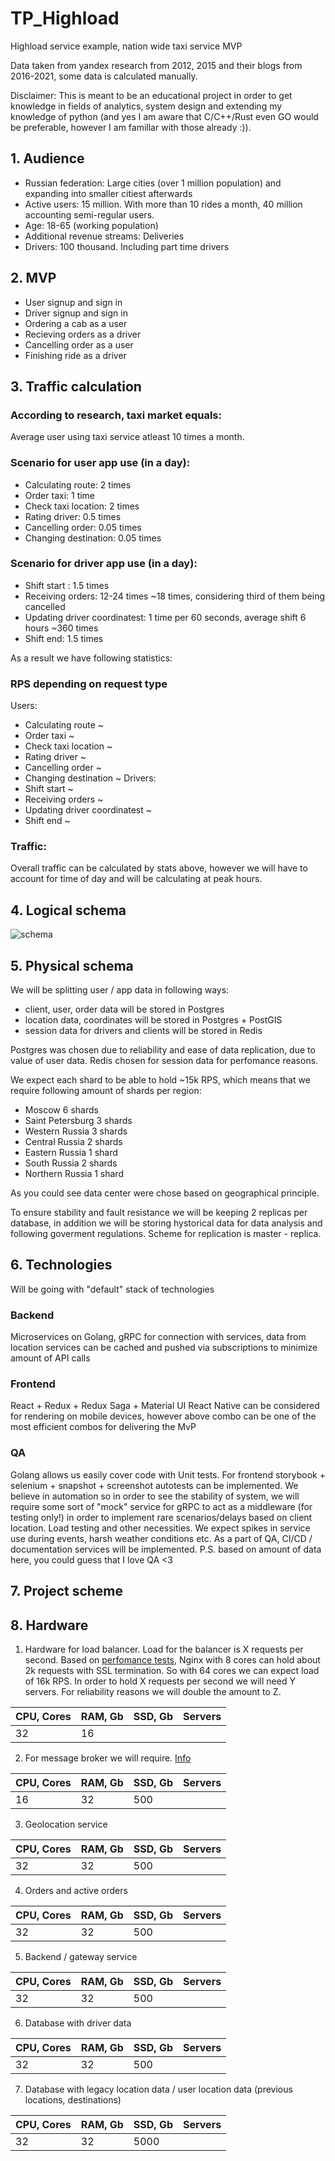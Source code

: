 # TP_Highload
Highload service example, nation wide taxi service MVP

Data taken from yandex research from 2012, 2015 and their blogs from 2016-2021, some data is calculated manually.

Disclaimer: This is meant to be an educational project in order to get knowledge in fields of analytics, system design and extending my knowledge of python (and yes I am aware that C/C++/Rust even GO would be preferable, however I am famillar with those already :)).

## 1. Audience

- Russian federation: Large cities (over 1 million population) and expanding into smaller citiest afterwards
- Active users: 15 million. With more than 10 rides a month, 40 million accounting semi-regular users.
- Age: 18-65 (working population)
- Additional revenue streams: Deliveries
- Drivers: 100 thousand. Including part time drivers

## 2. MVP

- User signup and sign in
- Driver signup and sign in
- Ordering a cab as a user
- Recieving orders as a driver
- Cancelling order as a user
- Finishing ride as a driver

## 3. Traffic calculation

### According to research, taxi market equals:

Average user using taxi service atleast 10 times a month.
### Scenario for user app use (in a day):
* Calculating route: 2 times
* Order taxi: 1 time
* Check taxi location: 2 times
* Rating driver: 0.5 times
* Cancelling order: 0.05 times
* Changing destination: 0.05 times

### Scenario for driver app use (in a day):
* Shift start : 1.5 times
* Receiving orders: 12-24 times ~18 times, considering third of them being cancelled
* Updating driver coordinatest: 1 time per 60 seconds, average shift 6 hours ~360 times
* Shift end: 1.5 times

As a result we have following statistics:

### RPS depending on request type
Users:
* Calculating route ~ 
* Order taxi ~ 
* Check taxi location ~ 
* Rating driver ~ 
* Cancelling order ~ 
* Changing destination ~ 
Drivers:
* Shift start ~ 
* Receiving orders ~ 
* Updating driver coordinatest ~ 
* Shift end ~ 

### Traffic:
Overall traffic can be calculated by stats above, however we will have to account for time of day and will be calculating at peak hours.

## 4. Logical schema
![schema](https://i.imgur.com/wPecXKn.png)

## 5. Physical schema

We will be splitting user / app data in following ways:
- client, user, order data will be stored in Postgres
- location data, coordinates will be stored in Postgres + PostGIS
- session data for drivers and clients will be stored in Redis

Postgres was chosen due to reliability and ease of data replication, due to value of user data. Redis chosen for session data for perfomance reasons.

We expect each shard to be able to hold ~15k RPS, which means that we require following amount of shards per region:
- Moscow 6 shards
- Saint Petersburg 3 shards
- Western Russia 3 shards
- Central Russia 2 shards
- Eastern Russia 1 shard
- South Russia 2 shards
- Northern Russia 1 shard

As you could see data center were chose based on geographical principle.

To ensure stability and fault resistance we will be keeping 2 replicas per database, in addition we will be storing hystorical data for data analysis and following goverment regulations. Scheme for replication is master - replica. 

## 6. Technologies
Will be going with "default" stack of technologies

### Backend
Microservices on Golang, gRPC for connection with services, data from location services can be cached and pushed via subscriptions to minimize amount of API calls

### Frontend
React + Redux + Redux Saga + Material UI
React Native can be considered for rendering on mobile devices, however above combo can be one of the most efficient combos for delivering the MvP

### QA
Golang allows us easily cover code with Unit tests. 
For frontend storybook + selenium + snapshot + screenshot autotests can be implemented. 
We believe in automation so in order to see the stability of system, we will require some sort of "mock" service for gRPC to act as a middleware (for testing only!) in order to implement rare scenarios/delays based on client location. Load testing and other necessities. We expect spikes in service use during events, harsh weather conditions etc.
As a part of QA, CI/CD / documentation services will be implemented. P.S. based on amount of data here, you could guess that I love QA <3

## 7. Project scheme

## 8. Hardware
1) Hardware for load balancer.
Load for the balancer is X requests per second. Based on [perfomance tests](https://www.nginx.com/wp-content/uploads/2014/07/NGINX-SSL-Performance.pdf), Nginx with 8 cores can hold about 2k requests with SSL termination. So with 64 cores we can expect load of 16k RPS. In order to hold X requests per second we will need Y servers. For reliability reasons we will double the amount to Z. 

| CPU, Cores|  RAM, Gb   |  SSD, Gb  | Servers   |
|-----------| -----------|-----------|-----------|
| 32        | 16         |           |           |

2) For message broker we will require. [Info](https://engineering.linkedin.com/kafka/benchmarking-apache-kafka-2-million-writes-second-three-cheap-machines)

| CPU, Cores|  RAM, Gb   |  SSD, Gb  | Servers   |
|-----------| -----------|-----------|-----------|
| 16        | 32         | 500       |           |

3) Geolocation service

| CPU, Cores|  RAM, Gb   |  SSD, Gb  | Servers   |
|-----------| -----------|-----------|-----------|
| 32        | 32         | 500       |           |

4) Orders and active orders

| CPU, Cores|  RAM, Gb   |  SSD, Gb  | Servers   |
|-----------| -----------|-----------|-----------|
| 32        | 32         | 500       |           |

5) Backend / gateway service

| CPU, Cores|  RAM, Gb   |  SSD, Gb  | Servers   |
|-----------| -----------|-----------|-----------|
| 32        | 32         | 500       |           |

6) Database with driver data

| CPU, Cores|  RAM, Gb   |  SSD, Gb  | Servers   |
|-----------| -----------|-----------|-----------|
| 32        | 32         | 500       |           |

7) Database with legacy location data / user location data (previous locations, destinations)

| CPU, Cores|  RAM, Gb   |  SSD, Gb  | Servers   |
|-----------| -----------|-----------|-----------|
| 32        | 32         | 5000      |           |
